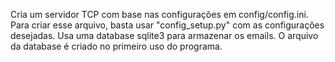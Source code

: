 Cria um servidor TCP com base nas configurações em config/config.ini. Para criar esse arquivo, basta usar "config_setup.py" com as configurações desejadas.
Usa uma database sqlite3 para armazenar os emails. O arquivo da database é criado no primeiro uso do programa. 
